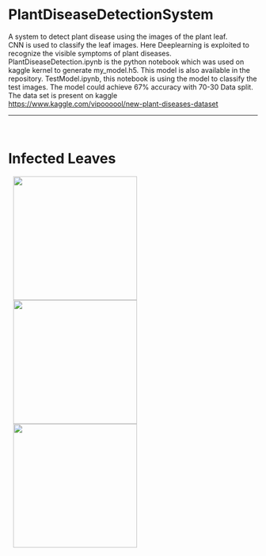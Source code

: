 # PlantDiseaseDetectionSystem
A system to detect plant disease using the images of the plant leaf.<br/>
CNN is used to classify the leaf images. Here Deeplearning is exploited to recognize the visible symptoms of plant diseases.  	PlantDiseaseDetection.ipynb is the python notebook which was used on kaggle kernel to generate my_model.h5. This model is also available in the repository. TestModel.ipynb, this notebook is using the model to classify the test images. The model could achieve 67% accuracy with 70-30 Data split.<br/>
The data set is present on kaggle<br/>
<a herf="https://www.kaggle.com/vipoooool/new-plant-diseases-dataset">https://www.kaggle.com/vipoooool/new-plant-diseases-dataset</a>
<br/>
<hr/>
<br/>
<h1> Infected Leaves </h1>
<p float="left">
  <img src="" width="250" hspace="10"/>
  <img src="/Screenshot_20190616-221951.jpg" width="250" hspace="10"/>
  <img src="/Screenshot_20190616-221906.jpg" width="250" hspace="10"/>
</p>
